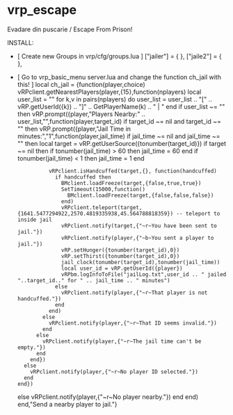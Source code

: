 # vrp_escape
Evadare din puscarie / Escape From Prison!

INSTALL:
- [ Create new Groups in vrp/cfg/groups.lua ]
["jailer"] = {
},
["jaile2"] = {
},

- [ Go to vrp_basic_menu server.lua and change the function ch_jail with this! ]
 local ch_jail = {function(player,choice) 
  vRPclient.getNearestPlayers(player,{15},function(nplayers) 
	local user_list = ""
    for k,v in pairs(nplayers) do
	  user_list = user_list .. "[" .. vRP.getUserId({k}) .. "]" .. GetPlayerName(k) .. " | "
    end 
	if user_list ~= "" then
	  vRP.prompt({player,"Players Nearby:" .. user_list,"",function(player,target_id) 
	    if target_id ~= nil and target_id ~= "" then 
	      vRP.prompt({player,"Jail Time in minutes:","1",function(player,jail_time)
			if jail_time ~= nil and jail_time ~= "" then 
	          local target = vRP.getUserSource({tonumber(target_id)})
			  if target ~= nil then
		        if tonumber(jail_time) > 60 then
  			      jail_time = 60
		        end
		        if tonumber(jail_time) < 1 then
		          jail_time = 1
		        end
		  
                vRPclient.isHandcuffed(target,{}, function(handcuffed)  
                  if handcuffed then 
					BMclient.loadFreeze(target,{false,true,true})
					SetTimeout(15000,function()
					  BMclient.loadFreeze(target,{false,false,false})
					end)
				    vRPclient.teleport(target,{1641.5477294922,2570.4819335938,45.564788818359}) -- teleport to inside jail
				    vRPclient.notify(target,{"~r~You have been sent to jail."})
				    vRPclient.notify(player,{"~b~You sent a player to jail."})
				    vRP.setHunger({tonumber(target_id),0})
				    vRP.setThirst({tonumber(target_id),0})
				    jail_clock(tonumber(target_id),tonumber(jail_time))
					local user_id = vRP.getUserId({player})
					vRPbm.logInfoToFile("jailLog.txt",user_id .. " jailed "..target_id.." for " .. jail_time .. " minutes")
			      else
				    vRPclient.notify(player,{"~r~That player is not handcuffed."})
			      end
			    end)
			  else
				vRPclient.notify(player,{"~r~That ID seems invalid."})
			  end
			else
			  vRPclient.notify(player,{"~r~The jail time can't be empty."})
			end
	      end})
        else
          vRPclient.notify(player,{"~r~No player ID selected."})
        end 
	  end})
    else
      vRPclient.notify(player,{"~r~No player nearby."})
    end 
  end)
end,"Send a nearby player to jail."}
